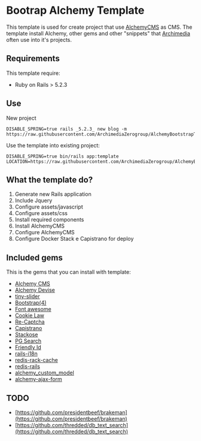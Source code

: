 # Bootrap Alchemy Template #
                           
This template is used for create project that use [AlchemyCMS](https://github.com/AlchemyCMS/alchemy_cms) as CMS.
The template install Alchemy, other gems and other "snippets" that [Archimedia](https://www.archimedianet.it) often use into it's projects. 


## Requirements ##
This template require:
  
* Ruby on Rails > 5.2.3 

## Use ##

New project

```
DISABLE_SPRING=true rails _5.2.3_ new blog -m https://raw.githubusercontent.com/ArchimediaZerogroup/AlchemyBootstrapTemplate/master/template.rb

```

Use the template into existing project:

```
DISABLE_SPRING=true bin/rails app:template LOCATION=https://raw.githubusercontent.com/ArchimediaZerogroup/AlchemyBootstrapTemplate/master/template.rb

```

## What the template do? ##
1. Generate new Rails application
2. Include Jquery
3. Configure assets/javascript
4. Configure assets/css
5. Install required components
6. Install AlchemyCMS
7. Configure AlchemyCMS
8. Configure Docker Stack e Capistrano for deploy 


## Included gems ##
This is the gems that you can install with template:
 
* [Alchemy CMS](https://alchemy-cms.com/)
* [Alchemy Devise](https://github.com/AlchemyCMS/alchemy-devise)
* [tiny-slider](https://github.com/ganlanyuan/tiny-slider)
* [Bootstrap(4)](https://github.com/twbs/bootstrap-rubygem)
* [Font awesome](https://github.com/bokmann/font-awesome-rails)
* [Cookie Law](https://github.com/coders51/cookie_law)
* [Re-Captcha](http://github.com/ambethia/recaptcha)
* [Capistrano](http://capistranorb.com/)
* [Stackose](https://github.com/oniram88/stackose)
* [PG Search](https://github.com/Casecommons/pg_search)
* [Friendly Id](https://github.com/norman/friendly_id) 
* [rails-i18n](http://github.com/svenfuchs/rails-i18n)
* [redis-rack-cache](https://rubygems.org/gems/redis-rack-cache)
* [redis-rails](https://github.com/redis-store/redis-rails)
* [alchemy_custom_model](https://github.com/ArchimediaZerogroup/alchemy-custom-model)
* [alchemy-ajax-form](https://github.com/ArchimediaZerogroup/alchemy-ajax-form)



  
## TODO ##
* [https://github.com/presidentbeef/brakeman](https://github.com/presidentbeef/brakeman)
* [https://github.com/thredded/db_text_search](https://github.com/thredded/db_text_search)

  
